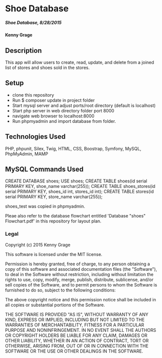 # Shoe Database

##### Shoe Database, 8/28/2015

#### Kenny Grage

## Description

This app will allow users to create, read, update, and delete from a joined list of
stores and shoes sold in the stores.

## Setup

- clone this repository
- Run $ composer update in project folder
- Start mysql server and adjust ports/root directory (default is localhost)
- Start php server in web directory folder port 8000
- navigate web browser to localhost:8000
- Run phpmyadmin and import database from folder.


## Technologies Used

PHP, phpunit, Silex, Twig, HTML, CSS, Boostrap, Symfony, MySQL, PhpMyAdmin, MAMP

## MySQL Commands Used

CREATE DATABASE shoes;
USE shoes;
CREATE TABLE shoes(id serial PRIMARY KEY, shoe_name varchar(255));
CREATE TABLE shoes_stores(id serial PRIMARY KEY, shoes_id int, stores_id int);
CREATE TABLE stores(id serial PRIMARY KEY, store_name varchar(255));

shoes_test was copied in phpmyadmin.

Pleae also refer to the database flowchart entitled 'Database "shoes" Flowchart.pdf' in this repository for layout plan.

### Legal


Copyright (c) 2015 Kenny Grage

This software is licensed under the MIT license.

Permission is hereby granted, free of charge, to any person obtaining a copy of this software and associated documentation files (the "Software"), to deal in the Software without restriction, including without limitation the rights to use, copy, modify, merge, publish, distribute, sublicense, and/or sell
copies of the Software, and to permit persons to whom the Software is furnished to do so, subject to the following conditions:

The above copyright notice and this permission notice shall be included in all copies or substantial portions of the Software.

THE SOFTWARE IS PROVIDED "AS IS", WITHOUT WARRANTY OF ANY KIND, EXPRESS OR IMPLIED, INCLUDING BUT NOT LIMITED TO THE WARRANTIES OF MERCHANTABILITY,
FITNESS FOR A PARTICULAR PURPOSE AND NONINFRINGEMENT. IN NO EVENT SHALL THE AUTHORS OR COPYRIGHT HOLDERS BE LIABLE FOR ANY CLAIM, DAMAGES OR OTHER
LIABILITY, WHETHER IN AN ACTION OF CONTRACT, TORT OR OTHERWISE, ARISING FROM, OUT OF OR IN CONNECTION WITH THE SOFTWARE OR THE USE OR OTHER DEALINGS IN
THE SOFTWARE.
